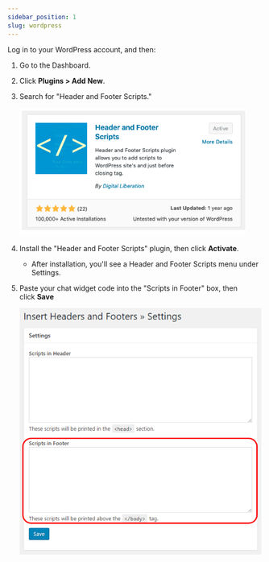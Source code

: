 ```yaml
---
sidebar_position: 1
slug: wordpress
---
```


Log in to your WordPress account, and then:

1. Go to the Dashboard.
2. Click **Plugins > Add New**.
3. Search for "Header and Footer Scripts."

   ![WordPress](../images/wordpress/Untitled.png)

4. Install the "Header and Footer Scripts" plugin, then click **Activate**.
   - After installation, you'll see a Header and Footer Scripts menu under Settings.
5. Paste your chat widget code into the "Scripts in Footer" box, then click **Save**

   ![WordPress](../images/wordpress/Untitled%201.png)
